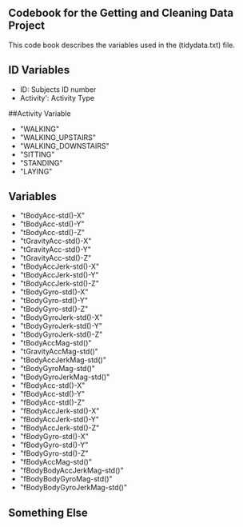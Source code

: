 ## Codebook for the Getting and Cleaning Data Project
This code book describes the variables used in the (tidydata.txt) file.

## ID Variables
* ID: Subjects ID number
* Activity': Activity Type

##Activity Variable
* "WALKING"
* "WALKING_UPSTAIRS"
* "WALKING_DOWNSTAIRS"
* "SITTING"
* "STANDING"
* "LAYING"

## Variables
* "tBodyAcc-std()-X"
* "tBodyAcc-std()-Y"
* "tBodyAcc-std()-Z"
* "tGravityAcc-std()-X"
* "tGravityAcc-std()-Y"
* "tGravityAcc-std()-Z"
* "tBodyAccJerk-std()-X"
* "tBodyAccJerk-std()-Y"
* "tBodyAccJerk-std()-Z"
* "tBodyGyro-std()-X"
* "tBodyGyro-std()-Y"
* "tBodyGyro-std()-Z"
* "tBodyGyroJerk-std()-X"
* "tBodyGyroJerk-std()-Y"
* "tBodyGyroJerk-std()-Z"
* "tBodyAccMag-std()"
* "tGravityAccMag-std()"
* "tBodyAccJerkMag-std()"
* "tBodyGyroMag-std()"
* "tBodyGyroJerkMag-std()"
* "fBodyAcc-std()-X"
* "fBodyAcc-std()-Y"
* "fBodyAcc-std()-Z"
* "fBodyAccJerk-std()-X"
* "fBodyAccJerk-std()-Y"
* "fBodyAccJerk-std()-Z"
* "fBodyGyro-std()-X"
* "fBodyGyro-std()-Y"
* "fBodyGyro-std()-Z"
* "fBodyAccMag-std()"
* "fBodyBodyAccJerkMag-std()"
* "fBodyBodyGyroMag-std()"
* "fBodyBodyGyroJerkMag-std()"

## Something Else
